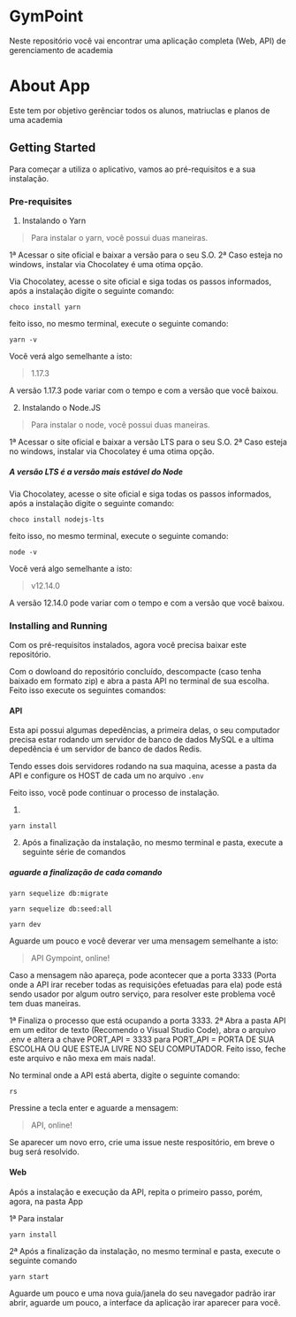 # GymPoint
Neste repositório você vai encontrar uma aplicação completa (Web, API) de gerenciamento de academia

# About App
Este tem por objetivo gerênciar todos os alunos, matriuclas e planos de uma academia

## Getting Started

Para começar a utiliza o aplicativo, vamos ao pré-requisitos e a sua instalação.

### Pre-requisites

1.  Instalando o Yarn
 > Para instalar o yarn, você possui duas maneiras.
 
 1ª Acessar o site oficial e baixar a versão para o seu S.O.
 2ª Caso esteja no  windows, instalar via Chocolatey é uma otima opção.

Via Chocolatey, acesse o site oficial e siga todas os passos informados, após a instalação digite o seguinte comando:
```
choco install yarn
```

feito isso, no mesmo terminal, execute o seguinte comando: 
```
yarn -v
```
Você verá algo semelhante a isto:
> 1.17.3

A versão 1.17.3 pode variar com o tempo e com a versão que você baixou.

2.  Instalando o Node.JS
 > Para instalar o node, você possui duas maneiras.
 
 1ª Acessar o site oficial e baixar a versão LTS para o seu S.O.
 2ª Caso esteja no  windows, instalar via Chocolatey é uma otima opção.
 
 ##### A versão LTS é a versão mais estável do Node

Via Chocolatey, acesse o site oficial e siga todas os passos informados, após a instalação digite o seguinte comando:
```
choco install nodejs-lts
```
feito isso, no mesmo terminal, execute o seguinte comando: 
```
node -v
```
Você verá algo semelhante a isto:
> v12.14.0

A versão 12.14.0 pode variar com o tempo e com a versão que você baixou.


### Installing and Running

Com os pré-requisitos instalados, agora você precisa baixar este repositório.

Com o dowloand do repositório concluído, descompacte (caso tenha baixado em formato zip) e abra a pasta API no terminal de sua escolha. Feito isso execute os seguintes comandos:

#### API

Esta api possui algumas depedências, a primeira delas, o seu computador precisa estar rodando um servidor de banco de dados MySQL e a ultima depedência é um servidor de banco de dados Redis.

Tendo esses dois servidores rodando na sua maquina, acesse a pasta da API e configure os HOST de cada um no arquivo `.env`

Feito isso, você pode continuar o processo de instalação.

 1.
 ```
 yarn install
 ```
 2. Após a finalização da instalação, no mesmo terminal e pasta, execute a seguinte série de comandos
 ##### aguarde a finalização de cada comando
 ```
 yarn sequelize db:migrate
 ```
 ```
 yarn sequelize db:seed:all
 ```
 
 ```
 yarn dev
 ```
 Aguarde um pouco e você deverar ver uma mensagem semelhante a isto:
 > API Gympoint, online!
 
 Caso a mensagem não apareça, pode acontecer que a porta 3333 (Porta onde a API irar receber todas as requisições efetuadas para ela) pode está sendo usador por algum outro serviço, para resolver este problema você tem duas maneiras.
 
 1ª Finaliza o processo que está ocupando a porta 3333.
 2ª Abra a pasta API em um editor de texto (Recomendo o Visual Studio Code), abra o arquivo .env e altera a chave PORT_API = 3333 para PORT_API = PORTA DE SUA ESCOLHA OU QUE ESTEJA LIVRE NO SEU COMPUTADOR. Feito isso, feche este arquivo e não mexa em mais nada!.
 
 No terminal onde a API está aberta, digite o seguinte comando: 
 ```
 rs
 ```
 
 Pressine a tecla enter e aguarde a mensagem:
 > API, online!
 
 Se aparecer um novo erro, crie uma issue neste respositório, em breve o bug será resolvido.

#### Web

 Após a instalação e execução da API, repita o primeiro passo, porém, agora, na pasta App

 1ª Para instalar
 
 ```
 yarn install
 ```
 
 2ª Após a finalização da instalação, no mesmo terminal e pasta, execute o seguinte comando
 ```
 yarn start
 ```
 Aguarde um pouco e uma nova guia/janela do seu navegador padrão irar abrir, aguarde um pouco, a interface da aplicação irar  aparecer para você.

